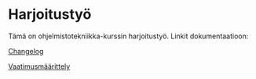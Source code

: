 # Harjoitustyö

Tämä on ohjelmistotekniikka-kurssin harjoitustyö. Linkit dokumentaatioon:

[Changelog](dokumentaatio/changelog.md)

[Vaatimusmäärittely](dokumentaatio/vaatimusmaarittely.md)
